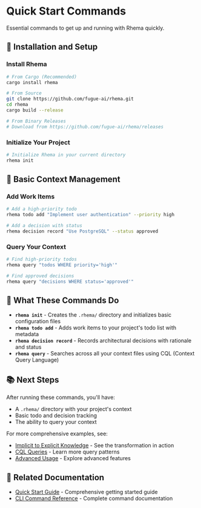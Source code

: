 # Quick Start Commands

Essential commands to get up and running with Rhema quickly.

## 🚀 Installation and Setup

### Install Rhema
```bash
# From Cargo (Recommended)
cargo install rhema

# From Source
git clone https://github.com/fugue-ai/rhema.git
cd rhema
cargo build --release

# From Binary Releases
# Download from https://github.com/fugue-ai/rhema/releases
```

### Initialize Your Project
```bash
# Initialize Rhema in your current directory
rhema init
```

## 📝 Basic Context Management

### Add Work Items
```bash
# Add a high-priority todo
rhema todo add "Implement user authentication" --priority high

# Add a decision with status
rhema decision record "Use PostgreSQL" --status approved
```

### Query Your Context
```bash
# Find high-priority todos
rhema query "todos WHERE priority='high'"

# Find approved decisions
rhema query "decisions WHERE status='approved'"
```

## 🎯 What These Commands Do

- **`rhema init`** - Creates the `.rhema/` directory and initializes basic configuration files
- **`rhema todo add`** - Adds work items to your project's todo list with metadata
- **`rhema decision record`** - Records architectural decisions with rationale and status
- **`rhema query`** - Searches across all your context files using CQL (Context Query Language)

## 📚 Next Steps

After running these commands, you'll have:
- A `.rhema/` directory with your project's context
- Basic todo and decision tracking
- The ability to query your context

For more comprehensive examples, see:
- [Implicit to Explicit Knowledge](implicit-to-explicit-knowledge.md) - See the transformation in action
- [CQL Queries](cql-queries.md) - Learn more query patterns
- [Advanced Usage](advanced-usage.md) - Explore advanced features

## 🔗 Related Documentation

- [Quick Start Guide](../quick-start.md) - Comprehensive getting started guide
- [CLI Command Reference](../cli-command-reference.md) - Complete command documentation 